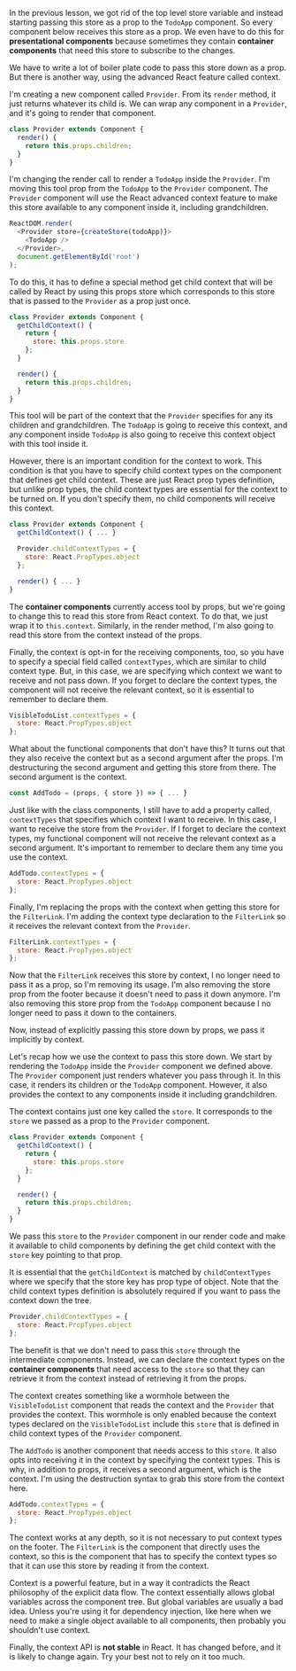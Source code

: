 In the previous lesson, we got rid of the top level store variable and instead starting passing this store as a prop to the `TodoApp` component. So every component below receives this store as a prop. We even have to do this for **presentational components** because sometimes they contain **container components** that need this store to subscribe to the changes.

We have to write a lot of boiler plate code to pass this store down as a prop. But there is another way, using the advanced React feature called context.

I'm creating a new component called `Provider`. From its `render` method, it just returns whatever its child is. We can wrap any component in a `Provider`, and it's going to render that component.

``` javascript
class Provider extends Component {
  render() {
    return this.props.children;
  }
}
```

I'm changing the render call to render a `TodoApp` inside the `Provider`. I'm moving this tool prop from the `TodoApp` to the `Provider` component. The `Provider` component will use the React advanced context feature to make this store available to any component inside it, including grandchildren.

``` javascript
ReactDOM.render(
  <Provider store={createStore(todoApp)}>
    <TodoApp />
  </Provider>,
  document.getElementById('root')
);
```

To do this, it has to define a special method get child context that will be called by React by using this props store which corresponds to this store that is passed to the `Provider` as a prop just once.

``` javascript
class Provider extends Component {
  getChildContext() {
    return {
      store: this.props.store
    };
  }

  render() {
    return this.props.children;
  }
}
```

This tool will be part of the context that the `Provider` specifies for any its children and grandchildren. The `TodoApp` is going to receive this context, and any component inside `TodoApp` is also going to receive this context object with this tool inside it.

However, there is an important condition for the context to work. This condition is that you have to specify child context types on the component that defines get child context. These are just React prop types definition, but unlike prop types, the child context types are essential for the context to be turned on. If you don't specify them, no child components will receive this context.

``` javascript
class Provider extends Component {
  getChildContext() { ... }

  Provider.childContextTypes = {
    store: React.PropTypes.object
  };

  render() { ... }
}
```

The **container components** currently access tool by props, but we're going to change this to read this store from React context. To do that, we just wrap it to `this.context`. Similarly, in the render method, I'm also going to read this store from the context instead of the props.

Finally, the context is opt-in for the receiving components, too, so you have to specify a special field called `contextTypes`, which are similar to child context type. But, in this case, we are specifying which context we want to receive and not pass down. If you forget to declare the context types, the component will not receive the relevant context, so it is essential to remember to declare them.

``` javascript
VisibleTodoList.contextTypes = {
  store: React.PropTypes.object
};
```

What about the functional components that don't have this? It turns out that they also receive the context but as a second argument after the props. I'm destructuring the second argument and getting this store from there. The second argument is the context.

``` javascript
const AddTodo = (props, { store }) => { ... }
```

Just like with the class components, I still have to add a property called, `contextTypes` that specifies which context I want to receive. In this case, I want to receive the store from the `Provider`. If I forget to declare the context types, my functional component will not receive the relevant context as a second argument. It's important to remember to declare them any time you use the context.

``` javascript
AddTodo.contextTypes = {
  store: React.PropTypes.object
};
```

Finally, I'm replacing the props with the context when getting this store for the `FilterLink`. I'm adding the context type declaration to the `FilterLink` so it receives the relevant context from the `Provider`.

``` javascript
FilterLink.contextTypes = {
  store: React.PropTypes.object
};
```

Now that the `FilterLink` receives this store by context, I no longer need to pass it as a prop, so I'm removing its usage. I'm also removing the store prop from the footer because it doesn't need to pass it down anymore. I'm also removing this store prop from the `TodoApp` component because I no longer need to pass it down to the containers.

Now, instead of explicitly passing this store down by props, we pass it implicitly by context.

Let's recap how we use the context to pass this store down. We start by rendering the `TodoApp` inside the `Provider` component we defined above. The `Provider` component just renders whatever you pass through it. In this case, it renders its children or the `TodoApp` component. However, it also provides the context to any components inside it including grandchildren.

The context contains just one key called the `store`. It corresponds to the `store` we passed as a prop to the `Provider` component.

```javascript
class Provider extends Component {
  getChildContext() {
    return {
      store: this.props.store
    }; 
  }

  render() {
    return this.props.children;
  }
}
```

We pass this `store` to the `Provider` component in our render code and make it available to child components by defining the get child context with the `store` key pointing to that prop.

It is essential that the `getChildContext` is matched by `childContextTypes` where we specify that the store key has prop type of object. Note that the child context types definition is absolutely required if you want to pass the context down the tree.

```javascript
Provider.childContextTypes = {
  store: React.PropTypes.object
};
```

The benefit is that we don't need to pass this `store` through the intermediate components. Instead, we can declare the context types on the **container components** that need access to the `store` so that they can retrieve it from the context instead of retrieving it from the props.

The context creates something like a wormhole between the `VisibleTodoList` component that reads the context and the `Provider` that provides the context. This wormhole is only enabled because the context types declared on the `VisibleTodoList` include this `store` that is defined in child context types of the `Provider` component.

The `AddTodo` is another component that needs access to this `store`. It also opts into receiving it in the context by specifying the context types. This is why, in addition to props, it receives a second argument, which is the context. I'm using the destruction syntax to grab this store from the context here.

```javascript
AddTodo.contextTypes = {
  store: React.PropTypes.object
};
```

The context works at any depth, so it is not necessary to put context types on the footer. The `FilterLink` is the component that directly uses the context, so this is the component that has to specify the context types so that it can use this store by reading it from the context.

Context is a powerful feature, but in a way it contradicts the React philosophy of the explicit data flow. The context essentially allows global variables across the component tree. But global variables are usually a bad idea. Unless you're using it for dependency injection, like here when we need to make a single object available to all components, then probably you shouldn't use context.

Finally, the context API is **not stable** in React. It has changed before, and it is likely to change again. Try your best not to rely on it too much.
